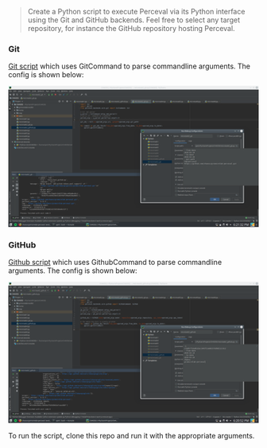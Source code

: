 > Create a Python script to execute Perceval via its Python interface using the Git and GitHub backends. Feel free to select any target repository, for instance the GitHub repository hosting Perceval.

### Git

[Git script](
        chaoss-microtasks/Microtask2/microtask2_git.py
      ) 
which uses GitCommand to parse commandline arguments. The config is shown below:

![Git config](Images/git.png)
      
### GitHub

[Github script](
        chaoss-microtasks/Microtask2/microtask2_github.py
      )
which uses GithubCommand to parse commandline arguments. The config is shown below:

![Github config](Images/github.png)

To run the script, clone this repo and run it with the appropriate arguments.
